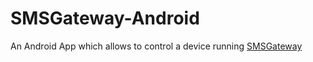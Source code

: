 # SMSGateway-Android
An Android App which allows to control a device running [SMSGateway](https://github.com/Craeckie/SMSGateway)
